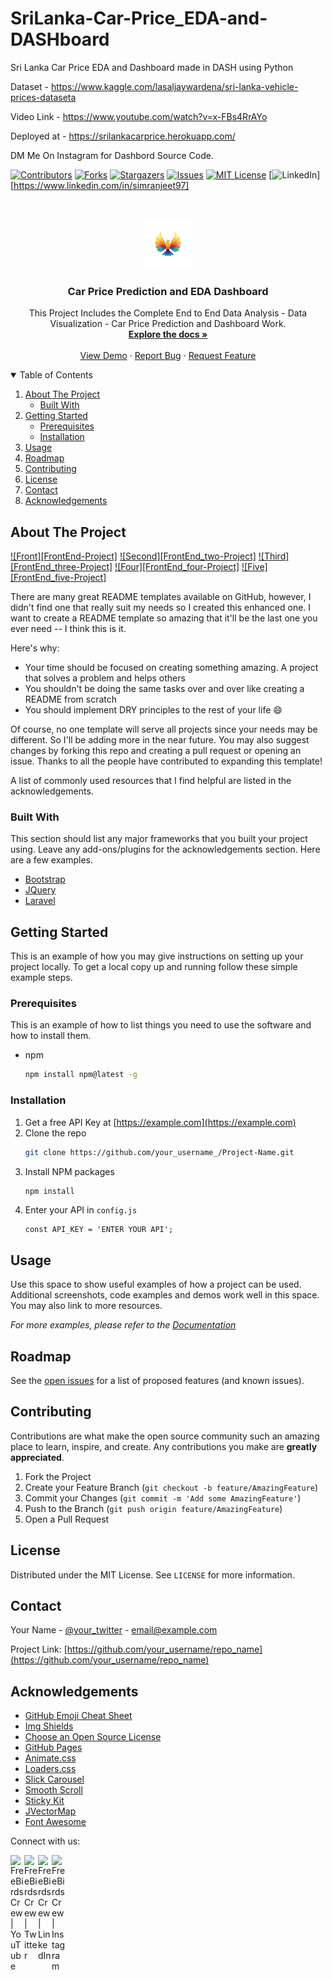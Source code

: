 # SriLanka-Car-Price_EDA-and-DASHboard
 Sri Lanka Car Price EDA and Dashboard made in DASH using Python
 
 Dataset - https://www.kaggle.com/lasaljaywardena/sri-lanka-vehicle-prices-dataseta
 
 Video Link - https://www.youtube.com/watch?v=x-FBs4RrAYo
 
 Deployed at - https://srilankacarprice.herokuapp.com/

 DM Me On Instagram for Dashbord Source Code.

[![Contributors][contributors-shield]][contributors-url]
[![Forks][forks-shield]][forks-url]
[![Stargazers][stars-shield]][stars-url]
[![Issues][issues-shield]][issues-url]
[![MIT License][license-shield]][license-url]
[![LinkedIn][linkedin-shield]][https://www.linkedin.com/in/simranjeet97]



<!-- PROJECT LOGO -->
<br />
<p align="center">
  <a href="https://github.com/othneildrew/Best-README-Template">
    <img src="dp.png" alt="Logo" width="80" height="80">
  </a>

  <h3 align="center">Car Price Prediction and EDA Dashboard</h3>

  <p align="center">
    This Project Includes the Complete End to End Data Analysis - Data Visualization - Car Price Prediction and Dashboard Work.
    <br />
    <a href="https://github.com/simranjeet97/SriLanka-Car-Price_EDA-and-DASHboard"><strong>Explore the docs »</strong></a>
    <br />
    <br />
    <a href="https://srilankacarprice.herokuapp.com/">View Demo</a>
    ·
    <a href="https://github.com/simranjeet97/SriLanka-Car-Price_EDA-and-DASHboard/issues">Report Bug</a>
    ·
    <a href="https://github.com/simranjeet97/SriLanka-Car-Price_EDA-and-DASHboard/issues">Request Feature</a>
  </p>
</p>



<!-- TABLE OF CONTENTS -->
<details open="open">
  <summary>Table of Contents</summary>
  <ol>
    <li>
      <a href="#about-the-project">About The Project</a>
      <ul>
        <li><a href="#built-with">Built With</a></li>
      </ul>
    </li>
    <li>
      <a href="#getting-started">Getting Started</a>
      <ul>
        <li><a href="#prerequisites">Prerequisites</a></li>
        <li><a href="#installation">Installation</a></li>
      </ul>
    </li>
    <li><a href="#usage">Usage</a></li>
    <li><a href="#roadmap">Roadmap</a></li>
    <li><a href="#contributing">Contributing</a></li>
    <li><a href="#license">License</a></li>
    <li><a href="#contact">Contact</a></li>
    <li><a href="#acknowledgements">Acknowledgements</a></li>
  </ol>
</details>



<!-- ABOUT THE PROJECT -->
## About The Project

[![Front][FrontEnd-Project]](https://github.com/simranjeet97/SriLanka-Car-Price_EDA-and-DASHboard/blob/main/Images/front.png)
[![Second][FrontEnd_two-Project]](https://github.com/simranjeet97/SriLanka-Car-Price_EDA-and-DASHboard/blob/main/Images/second.png)
[![Third][FrontEnd_three-Project]](https://github.com/simranjeet97/SriLanka-Car-Price_EDA-and-DASHboard/blob/main/Images/third.png)
[![Four][FrontEnd_four-Project]](https://github.com/simranjeet97/SriLanka-Car-Price_EDA-and-DASHboard/blob/main/Images/four.png)
[![Five][FrontEnd_five-Project]](https://github.com/simranjeet97/SriLanka-Car-Price_EDA-and-DASHboard/blob/main/Images/five.png)

There are many great README templates available on GitHub, however, I didn't find one that really suit my needs so I created this enhanced one. I want to create a README template so amazing that it'll be the last one you ever need -- I think this is it.

Here's why:
* Your time should be focused on creating something amazing. A project that solves a problem and helps others
* You shouldn't be doing the same tasks over and over like creating a README from scratch
* You should implement DRY principles to the rest of your life :smile:

Of course, no one template will serve all projects since your needs may be different. So I'll be adding more in the near future. You may also suggest changes by forking this repo and creating a pull request or opening an issue. Thanks to all the people have contributed to expanding this template!

A list of commonly used resources that I find helpful are listed in the acknowledgements.

### Built With

This section should list any major frameworks that you built your project using. Leave any add-ons/plugins for the acknowledgements section. Here are a few examples.
* [Bootstrap](https://getbootstrap.com)
* [JQuery](https://jquery.com)
* [Laravel](https://laravel.com)



<!-- GETTING STARTED -->
## Getting Started

This is an example of how you may give instructions on setting up your project locally.
To get a local copy up and running follow these simple example steps.

### Prerequisites

This is an example of how to list things you need to use the software and how to install them.
* npm
  ```sh
  npm install npm@latest -g
  ```

### Installation

1. Get a free API Key at [https://example.com](https://example.com)
2. Clone the repo
   ```sh
   git clone https://github.com/your_username_/Project-Name.git
   ```
3. Install NPM packages
   ```sh
   npm install
   ```
4. Enter your API in `config.js`
   ```JS
   const API_KEY = 'ENTER YOUR API';
   ```



<!-- USAGE EXAMPLES -->
## Usage

Use this space to show useful examples of how a project can be used. Additional screenshots, code examples and demos work well in this space. You may also link to more resources.

_For more examples, please refer to the [Documentation](https://example.com)_



<!-- ROADMAP -->
## Roadmap

See the [open issues](https://github.com/othneildrew/Best-README-Template/issues) for a list of proposed features (and known issues).



<!-- CONTRIBUTING -->
## Contributing

Contributions are what make the open source community such an amazing place to learn, inspire, and create. Any contributions you make are **greatly appreciated**.

1. Fork the Project
2. Create your Feature Branch (`git checkout -b feature/AmazingFeature`)
3. Commit your Changes (`git commit -m 'Add some AmazingFeature'`)
4. Push to the Branch (`git push origin feature/AmazingFeature`)
5. Open a Pull Request



<!-- LICENSE -->
## License

Distributed under the MIT License. See `LICENSE` for more information.



<!-- CONTACT -->
## Contact

Your Name - [@your_twitter](https://twitter.com/your_username) - email@example.com

Project Link: [https://github.com/your_username/repo_name](https://github.com/your_username/repo_name)



<!-- ACKNOWLEDGEMENTS -->
## Acknowledgements
* [GitHub Emoji Cheat Sheet](https://www.webpagefx.com/tools/emoji-cheat-sheet)
* [Img Shields](https://shields.io)
* [Choose an Open Source License](https://choosealicense.com)
* [GitHub Pages](https://pages.github.com)
* [Animate.css](https://daneden.github.io/animate.css)
* [Loaders.css](https://connoratherton.com/loaders)
* [Slick Carousel](https://kenwheeler.github.io/slick)
* [Smooth Scroll](https://github.com/cferdinandi/smooth-scroll)
* [Sticky Kit](http://leafo.net/sticky-kit)
* [JVectorMap](http://jvectormap.com)
* [Font Awesome](https://fontawesome.com)





<!-- MARKDOWN LINKS & IMAGES -->
<!-- https://www.markdownguide.org/basic-syntax/#reference-style-links -->
[contributors-shield]: https://img.shields.io/github/contributors/othneildrew/Best-README-Template.svg?style=for-the-badge
[contributors-url]: https://github.com/othneildrew/Best-README-Template/graphs/contributors
[forks-shield]: https://img.shields.io/github/forks/othneildrew/Best-README-Template.svg?style=for-the-badge
[forks-url]: https://github.com/othneildrew/Best-README-Template/network/members
[stars-shield]: https://img.shields.io/github/stars/othneildrew/Best-README-Template.svg?style=for-the-badge
[stars-url]: https://github.com/othneildrew/Best-README-Template/stargazers
[issues-shield]: https://img.shields.io/github/issues/othneildrew/Best-README-Template.svg?style=for-the-badge
[issues-url]: https://github.com/othneildrew/Best-README-Template/issues
[license-shield]: https://img.shields.io/github/license/othneildrew/Best-README-Template.svg?style=for-the-badge
[license-url]: https://github.com/othneildrew/Best-README-Template/blob/master/LICENSE.txt
[linkedin-shield]: https://img.shields.io/badge/-LinkedIn-black.svg?style=for-the-badge&logo=linkedin&colorB=555
[linkedin-url]: https://linkedin.com/in/othneildrew
[product-screenshot]: images/screenshot.png



 Connect with us:

[<img align="left" alt="FreeBirds Crew | YouTube" width="22px" src="https://cdn.jsdelivr.net/npm/simple-icons@v3/icons/youtube.svg" />](https://www.youtube.com/channel/UC4RZP6hNT5gMlWCm0NDzUWg?view_as=subscriber?sub_confirmation=1)
[<img align="left" alt="FreeBirds Crew | Twitter" width="22px" src="https://cdn.jsdelivr.net/npm/simple-icons@v3/icons/twitter.svg" />](https://twitter.com/CrewFreebirds)
[<img align="left" alt="FreeBirds Crew | LinkedIn" width="22px" src="https://cdn.jsdelivr.net/npm/simple-icons@v3/icons/linkedin.svg" />](https://www.linkedin.com/in/simranjeet-singh-ab8071153/)
[<img align="left" alt="FreeBirds Crew | Instagram" width="22px" src="https://cdn.jsdelivr.net/npm/simple-icons@v3/icons/instagram.svg" />](https://www.instagram.com/freebirdscrew/)
